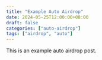 ```yaml
---
title: "Example Auto Airdrop"
date: 2024-05-25T12:00:00+08:00
draft: false
categories: ["auto-airdrop"]
tags: ["airdrop", "auto"]
---
```


This is an example auto airdrop post. 